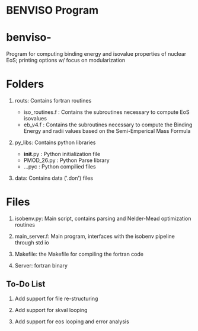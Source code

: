 BENVISO Program
===============

# benviso-
Program for computing binding energy and isovalue properties of nuclear EoS; printing options w/ focus on modularization


# Folders

1. routs: Contains fortran routines
   * iso_routines.f : Contains the subroutines necessary to compute EoS isovalues 
   * eb_v4.f        : Contains the subroutines necessary to compute the Binding
                      Energy and radii values based on the Semi-Emperical Mass
                      Formula
                      
2. py_libs: Contains python libraries
   * __init__.py   : Python initialization file
   * PMOD_26.py    : Python Parse library 
   * ...pyc        : Python compilied files
   
3. data: Contains data ('.don') files
   
# Files

1. isobenv.py: Main script, contains parsing and Nelder-Mead optimization routines

2. main_server.f: Main program, interfaces with the isobenv pipeline through std io

3. Makefile: the Makefile for compiling the fortran code

4. Server: fortran binary
   

## To-Do List

1. Add support for file re-structuring 

2. Add support for skval looping

3. Add support for eos looping and error analysis
